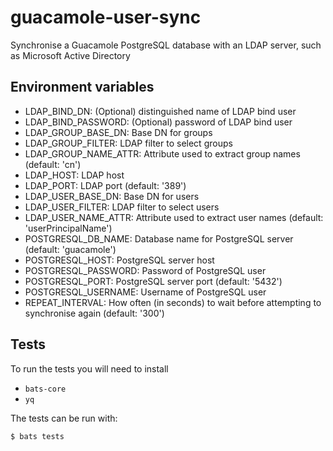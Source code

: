 # guacamole-user-sync
Synchronise a Guacamole PostgreSQL database with an LDAP server, such as Microsoft Active Directory

## Environment variables

- LDAP_BIND_DN: (Optional) distinguished name of LDAP bind user
- LDAP_BIND_PASSWORD: (Optional) password of LDAP bind user
- LDAP_GROUP_BASE_DN: Base DN for groups
- LDAP_GROUP_FILTER: LDAP filter to select groups
- LDAP_GROUP_NAME_ATTR: Attribute used to extract group names (default: 'cn')
- LDAP_HOST: LDAP host
- LDAP_PORT: LDAP port (default: '389')
- LDAP_USER_BASE_DN: Base DN for users
- LDAP_USER_FILTER: LDAP filter to select users
- LDAP_USER_NAME_ATTR: Attribute used to extract user names (default: 'userPrincipalName')
- POSTGRESQL_DB_NAME: Database name for PostgreSQL server (default: 'guacamole')
- POSTGRESQL_HOST: PostgreSQL server host
- POSTGRESQL_PASSWORD: Password of PostgreSQL user
- POSTGRESQL_PORT: PostgreSQL server port (default: '5432')
- POSTGRESQL_USERNAME: Username of PostgreSQL user
- REPEAT_INTERVAL: How often (in seconds) to wait before attempting to synchronise again (default: '300')

## Tests

To run the tests you will need to install

- `bats-core`
- `yq`

The tests can be run with:

```console
$ bats tests
```
